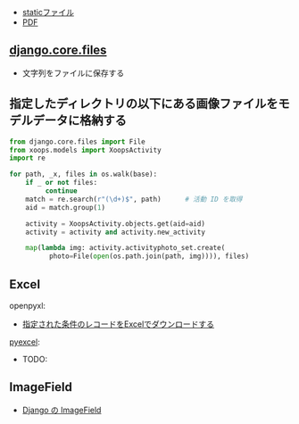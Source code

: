 
- [staticファイル](./static/)
- [PDF](./pdf/)

## [django.core.files](django.core.files)

- 文字列をファイルに保存する

## 指定したディレクトリの以下にある画像ファイルをモデルデータに格納する

~~~py
from django.core.files import File
from xoops.models import XoopsActivity                              
import re

for path, _x, files in os.walk(base):                                       
    if _ or not files:                                                      
         continue                                                            
    match = re.search(r"(\d+)$", path)      # 活動 ID を取得                                  
    aid = match.group(1)                                                    

    activity = XoopsActivity.objects.get(aid=aid)                  
    activity = activity and activity.new_activity                       

    map(lambda img: activity.activityphoto_set.create(                  
          photo=File(open(os.path.join(path, img)))), files)                                                          
~~~

## Excel

openpyxl:

- [指定された条件のレコードをExcelでダウンロードする](django.openpyxl.md)

[pyexcel](pyexcel.md):

- TODO:



## ImageField

- [Django の ImageField](http://qiita.com/kojionilk/items/da20c732642ee7377a78)
